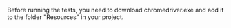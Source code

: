 Before running the tests, you need to download chromedriver.exe and add it to the folder "Resources" in your project.
